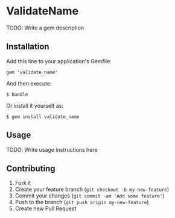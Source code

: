 # ValidateName

TODO: Write a gem description

## Installation

Add this line to your application's Gemfile:

    gem 'validate_name'

And then execute:

    $ bundle

Or install it yourself as:

    $ gem install validate_name

## Usage

TODO: Write usage instructions here

## Contributing

1. Fork it
2. Create your feature branch (`git checkout -b my-new-feature`)
3. Commit your changes (`git commit -am 'Add some feature'`)
4. Push to the branch (`git push origin my-new-feature`)
5. Create new Pull Request
